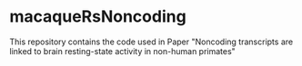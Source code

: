 # macaqueRsNoncoding
This repository contains the code used in Paper "Noncoding transcripts are linked to brain resting-state activity in non-human primates"
